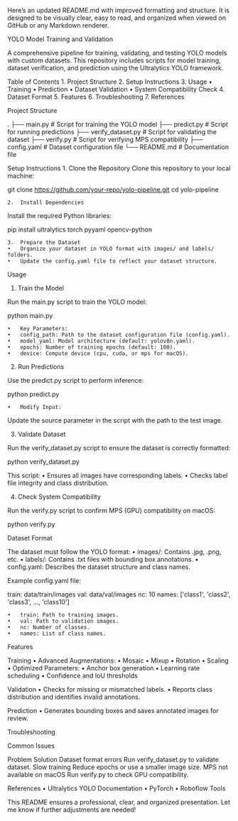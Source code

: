 Here’s an updated README.md with improved formatting and structure. It is designed to be visually clear, easy to read, and organized when viewed on GitHub or any Markdown renderer.

YOLO Model Training and Validation

A comprehensive pipeline for training, validating, and testing YOLO models with custom datasets. This repository includes scripts for model training, dataset verification, and prediction using the Ultralytics YOLO framework.

Table of Contents
	1.	Project Structure
	2.	Setup Instructions
	3.	Usage
	•	Training
	•	Prediction
	•	Dataset Validation
	•	System Compatibility Check
	4.	Dataset Format
	5.	Features
	6.	Troubleshooting
	7.	References

Project Structure

.
├── main.py               # Script for training the YOLO model
├── predict.py            # Script for running predictions
├── verify_dataset.py     # Script for validating the dataset
├── verify.py             # Script for verifying MPS compatibility
├── config.yaml           # Dataset configuration file
└── README.md             # Documentation file

Setup Instructions
	1.	Clone the Repository
Clone this repository to your local machine:

git clone https://github.com/your-repo/yolo-pipeline.git
cd yolo-pipeline


	2.	Install Dependencies
Install the required Python libraries:

pip install ultralytics torch pyyaml opencv-python


	3.	Prepare the Dataset
	•	Organize your dataset in YOLO format with images/ and labels/ folders.
	•	Update the config.yaml file to reflect your dataset structure.

Usage

1. Train the Model

Run the main.py script to train the YOLO model:

python main.py

	•	Key Parameters:
	•	config_path: Path to the dataset configuration file (config.yaml).
	•	model_yaml: Model architecture (default: yolov8n.yaml).
	•	epochs: Number of training epochs (default: 100).
	•	device: Compute device (cpu, cuda, or mps for macOS).

2. Run Predictions

Use the predict.py script to perform inference:

python predict.py

	•	Modify Input:
Update the source parameter in the script with the path to the test image.

3. Validate Dataset

Run the verify_dataset.py script to ensure the dataset is correctly formatted:

python verify_dataset.py

This script:
	•	Ensures all images have corresponding labels.
	•	Checks label file integrity and class distribution.

4. Check System Compatibility

Run the verify.py script to confirm MPS (GPU) compatibility on macOS:

python verify.py

Dataset Format

The dataset must follow the YOLO format:
	•	images/: Contains .jpg, .png, etc.
	•	labels/: Contains .txt files with bounding box annotations.
	•	config.yaml: Describes the dataset structure and class names.

Example config.yaml file:

train: data/train/images
val: data/val/images
nc: 10
names: ['class1', 'class2', 'class3', ..., 'class10']

	•	train: Path to training images.
	•	val: Path to validation images.
	•	nc: Number of classes.
	•	names: List of class names.

Features

Training
	•	Advanced Augmentations:
	•	Mosaic
	•	Mixup
	•	Rotation
	•	Scaling
	•	Optimized Parameters:
	•	Anchor box generation
	•	Learning rate scheduling
	•	Confidence and IoU thresholds

Validation
	•	Checks for missing or mismatched labels.
	•	Reports class distribution and identifies invalid annotations.

Prediction
	•	Generates bounding boxes and saves annotated images for review.

Troubleshooting

Common Issues

Problem	Solution
Dataset format errors	Run verify_dataset.py to validate dataset.
Slow training	Reduce epochs or use a smaller image size.
MPS not available on macOS	Run verify.py to check GPU compatibility.

References
	•	Ultralytics YOLO Documentation
	•	PyTorch
	•	Roboflow Tools

This README ensures a professional, clear, and organized presentation. Let me know if further adjustments are needed!